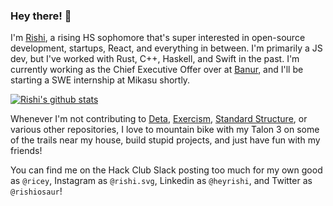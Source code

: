 ### Hey there! 👋

I'm [Rishi](https://linkedin.com/in/heyrishi), a rising HS sophomore that's super interested in open-source development, startups, React, and everything in between. I'm primarily a JS dev, but I've worked with Rust, C++, Haskell, and Swift in the past. I'm currently working as the Chief Executive Offer over at [Banur](https://github.com/banurapp), and I'll be starting a SWE internship at Mikasu shortly.

[![Rishi's github stats](https://github-readme-stats.vercel.app/api?username=rishiosaur)](https://github.com/anuraghazra/github-readme-stats)


Whenever I'm not contributing to [Deta](https://deta.sh), [Exercism](https://exercism.io), [Standard Structure](https://github.com/Standard-Structure), or various other repositories, I love to mountain bike with my Talon 3 on some of the trails near my house, build stupid projects, and just have fun with my friends!

You can find me on the Hack Club Slack posting too much for my own good as `@ricey`, Instagram as `@rishi.svg`, Linkedin as `@heyrishi`, and Twitter as `@rishiosaur`!

